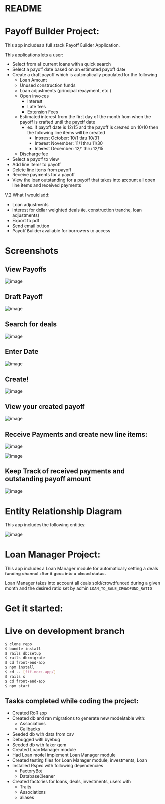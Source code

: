 # README

# Payoff Builder Project:

  This app includes a full stack Payoff Builder Application. 
  
  This applications lets a user: 
  - Select from all current loans with a quick search
  - Select a payoff date based on an estimated payoff date
  - Create a draft payoff which is automatically populated for the following
  	- Loan Amount
	- Unused construction funds
	- Loan adjustments (principal repayment, etc.)
	- Open invoices
		- Interest
		- Late fees
		- Extension Fees
	- Estimated interest from the first day of the month from when the payoff is drafted until the payoff date
		- ex. if payoff date is 12/15 and the payoff is created on 10/10 then the following line items will be created
			- Interest October: 10/1 thru 10/31
			- Interest November: 11/1 thru 11/30
			- Interest December: 12/1 thru 12/15
	- Discharge fee
- Select a payoff to view
- Add line items to payoff
- Delete line items from payoff
- Receive payments for a payoff
- View the loan outstanding for a payoff that takes into account all open line items and received payments

V.2 What I would add:
- Loan adjustments
- interest for dollar weighted deals (ie. construction tranche, loan adjustments)
- Export to pdf
- Send email button
- Payoff Builder available for borrowers to access
 
 # Screenshots
## View Payoffs

![image](https://user-images.githubusercontent.com/20305914/46772867-4c464800-ccc8-11e8-971c-f57f1214f200.png)


## Draft Payoff
![image](https://user-images.githubusercontent.com/20305914/46771742-020e9800-ccc3-11e8-82f1-232bcc76de3e.png)

## Search for deals
![image](https://user-images.githubusercontent.com/20305914/46771771-194d8580-ccc3-11e8-8e10-1f32950a23b5.png)

## Enter Date
![image](https://user-images.githubusercontent.com/20305914/46771780-28ccce80-ccc3-11e8-887a-355de6298086.png)

## Create!
![image](https://user-images.githubusercontent.com/20305914/46771809-3e41f880-ccc3-11e8-86fa-981870fdc0c0.png)

## View your created payoff
![image](https://user-images.githubusercontent.com/20305914/46771861-69c4e300-ccc3-11e8-9f2b-651a8674b1b3.png)

## Receive Payments and create new line items:
![image](https://user-images.githubusercontent.com/20305914/46771889-819c6700-ccc3-11e8-86b0-f62f6d1466a8.png)

![image](https://user-images.githubusercontent.com/20305914/46771929-a7297080-ccc3-11e8-87cb-1bb99bbe0e6f.png)

## Keep Track of received payments and outstanding payoff amount
![image](https://user-images.githubusercontent.com/20305914/46771953-be685e00-ccc3-11e8-865f-6bf28e304488.png)

# Entity Relationship Diagram 

This app includes the following entities:

![image](https://user-images.githubusercontent.com/20305914/46771350-20739400-ccc1-11e8-9fc1-33d821cd407c.png)


  
# Loan Manager Project:

  This app includes a Loan Manager module for automatically setting a deals funding channel after it goes into a closed status.

  Loan Manager takes into account all deals sold/crowdfunded during a given month and the desired ratio set by admin `LOAN_TO_SALE_CROWDFUND_RATIO`




  # Get it started:
  # Live on development branch
  ```sh
 $ clone repo
 $ bundle install
 $ rails db:setup
 $ rails db:migrate
 $ cd front-end-app
 $ npm install
 $ cd .. [ftf-mock-app/]
 $ rails s
 $ cd front-end-app
 $ npm start
 
```

## Tasks completed while coding the project:
- Created RoR app
- Created db and ran migrations to generate new model/table  with:
	- Associations
	- Callbacks
- Seeded db with data from csv
- Debugged with byebug
- Seeded db with faker gem
- Created Loan Manager module
- Had Loan model implement Loan Manager module
- Created testing files for Loan Manager module, investments, Loan
- Installed Rspec with following dependencies
	- FactoryBot
	- DatabaseCleaner
- Created factories for loans, deals, investments, users with
	- Traits
	- Associations
	- aliases
